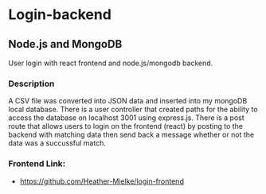 # Login-backend

## Node.js and MongoDB 
User login with react frontend and node.js/mongodb backend.

### Description
A CSV file was converted into JSON data and inserted into my mongoDB local database. There is a user controller that created paths for the ability to access the database on localhost 3001 using express.js. There is a post route that allows users to login on the frontend (react) by posting to the backend with matching data then send back a message whether or not the data was a succussful match. 

### Frontend Link:
- https://github.com/Heather-Mielke/login-frontend